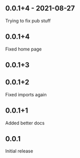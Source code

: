 ## 0.0.1+4 - 2021-08-27
Trying to fix pub stuff

## 0.0.1+4
Fixed home page

## 0.0.1+3

## 0.0.1+2
Fixed imports again

## 0.0.1+1
Added better docs

## 0.0.1
Initial release

